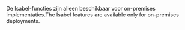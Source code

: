 <span data-ttu-id="454c0-101">De Isabel-functies zijn alleen beschikbaar voor on-premises implementaties.</span><span class="sxs-lookup"><span data-stu-id="454c0-101">The Isabel features are available only for on-premises deployments.</span></span>